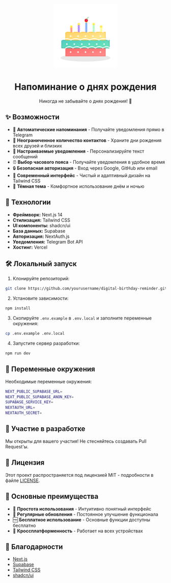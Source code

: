 
<div align="center">
  <img src="/logo.svg" alt="Digital Birthday Reminder" width="200"/>
  <h1>Напоминание о днях рождения</h1>
  <p>Никогда не забывайте о днях рождения! 🎂</p>
</div>

## ✨ Возможности

- 🎯 **Автоматические напоминания** - Получайте уведомления прямо в Telegram
- 👥 **Неограниченное количество контактов** - Храните дни рождения всех друзей и близких
- 🔔 **Настраиваемые уведомления** - Персонализируйте текст сообщений
- ⏰ **Выбор часового пояса** - Получайте уведомления в удобное время
- 🔒 **Безопасная авторизация** - Вход через Google, GitHub или email
- 🎨 **Современный интерфейс** - Чистый и адаптивный дизайн на Tailwind CSS
- 🌙 **Тёмная тема** - Комфортное использование днём и ночью

## 🚀 Технологии

- **Фреймворк:** Next.js 14
- **Стилизация:** Tailwind CSS
- **UI компоненты:** shadcn/ui
- **База данных:** Supabase
- **Авторизация:** NextAuth.js
- **Уведомления:** Telegram Bot API
- **Хостинг:** Vercel

## 🛠️ Локальный запуск

1. Клонируйте репозиторий:
```bash
git clone https://github.com/yourusername/digital-birthday-reminder.git
```

2. Установите зависимости:
```bash
npm install
```

3. Скопируйте `.env.example` в `.env.local` и заполните переменные окружения:
```bash
cp .env.example .env.local
```

4. Запустите сервер разработки:
```bash
npm run dev
```

## 📝 Переменные окружения

Необходимые переменные окружения:

```bash
NEXT_PUBLIC_SUPABASE_URL=
NEXT_PUBLIC_SUPABASE_ANON_KEY=
SUPABASE_SERVICE_KEY=
NEXTAUTH_URL=
NEXTAUTH_SECRET=
```

## 🤝 Участие в разработке

Мы открыты для вашего участия! Не стесняйтесь создавать Pull Request'ы.

## 📄 Лицензия

Этот проект распространяется под лицензией MIT - подробности в файле [LICENSE](LICENSE).

## 🌟 Основные преимущества

- 💫 **Простота использования** - Интуитивно понятный интерфейс
- 🔄 **Регулярные обновления** - Постоянное улучшение функционала
- 🆓 **Бесплатное использование** - Основные функции доступны бесплатно
- 📱 **Кроссплатформенность** - Работает на всех устройствах

## 🙏 Благодарности

- [Next.js](https://nextjs.org/)
- [Supabase](https://supabase.com/)
- [Tailwind CSS](https://tailwindcss.com/)
- [shadcn/ui](https://ui.shadcn.com/)